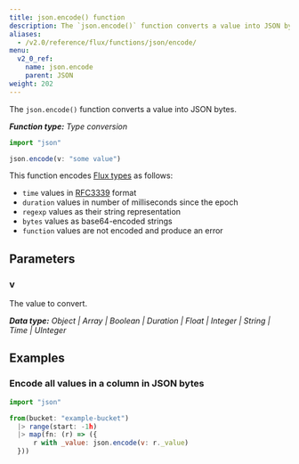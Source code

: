 ```yaml
---
title: json.encode() function
description: The `json.encode()` function converts a value into JSON bytes.
aliases:
  - /v2.0/reference/flux/functions/json/encode/
menu:
  v2_0_ref:
    name: json.encode
    parent: JSON
weight: 202
---
```


The `json.encode()` function converts a value into JSON bytes.

_**Function type:** Type conversion_

```js
import "json"

json.encode(v: "some value")
```

This function encodes [Flux types](/v2.0/reference/flux/language/types/) as follows:

- `time` values in [RFC3339](https://tools.ietf.org/html/rfc3339) format
- `duration` values in number of milliseconds since the epoch
- `regexp` values as their string representation
- `bytes` values as base64-encoded strings
- `function` values are not encoded and produce an error

## Parameters

### v
The value to convert.

_**Data type:** Object | Array | Boolean | Duration | Float | Integer | String | Time | UInteger_

## Examples

### Encode all values in a column in JSON bytes
```js
import "json"

from(bucket: "example-bucket")
  |> range(start: -1h)
  |> map(fn: (r) => ({
      r with _value: json.encode(v: r._value)
  }))
```

